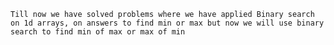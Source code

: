`Till now we have solved problems where we have applied Binary search on 1d arrays, on answers to find min or max but now we will use binary search to find min of max or max of min`